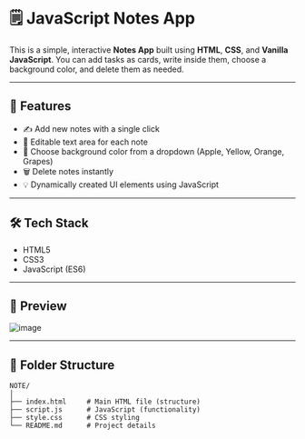 # 🗒️ JavaScript Notes App

This is a simple, interactive **Notes App** built using **HTML**, **CSS**, and **Vanilla JavaScript**. You can add tasks as cards, write inside them, choose a background color, and delete them as needed.

---

## 🚀 Features

- ✍️ Add new notes with a single click
- 🧾 Editable text area for each note
- 🎨 Choose background color from a dropdown (Apple, Yellow, Orange, Grapes)
- 🗑️ Delete notes instantly
- 💡 Dynamically created UI elements using JavaScript

---

## 🛠️ Tech Stack

- HTML5
- CSS3
- JavaScript (ES6)

---

## 📸 Preview
![image](https://github.com/user-attachments/assets/60cc7003-31ec-445e-a5ed-238b3af26ace)

---

## 📂 Folder Structure
```
NOTE/
│
├── index.html     # Main HTML file (structure)
├── script.js      # JavaScript (functionality)
├── style.css      # CSS styling
└── README.md      # Project details
```
